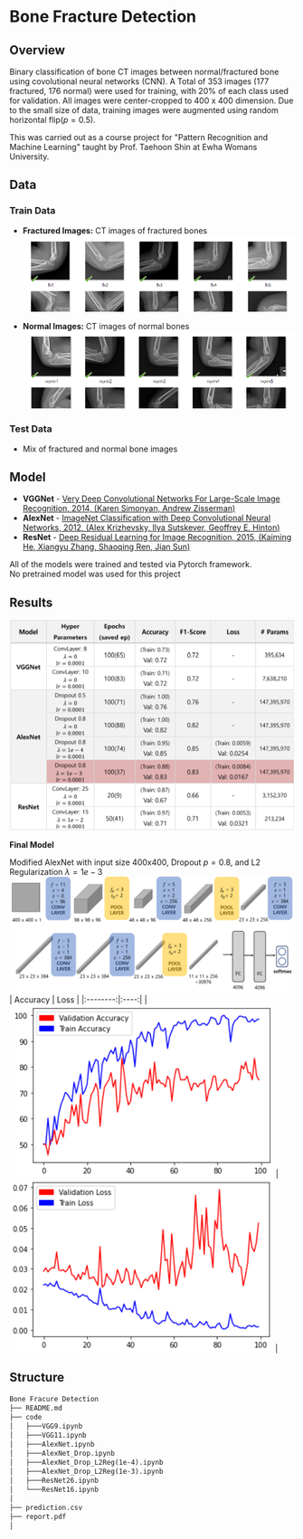 # Bone Fracture Detection

## Overview

Binary classification of bone CT images between normal/fractured bone using covolutional neural networks (CNN). A Total of 353 images (177 fractured, 176 normal) were used for training, with 20% of each class used for validation. All images were center-cropped to 400 x 400 dimension. Due to the small size of data, training images were augmented using random horizontal flip($p=0.5$).<br>

This was carried out as a course project for "Pattern Recognition and Machine Learning" taught by Prof. Taehoon Shin at Ewha Womans University. 

## Data
### Train Data
* **Fractured Images:** CT images of fractured bones
  ![fraactured](./img/fractured.png)

* **Normal Images:** CT images of normal bones
  ![normal](./img/normal.png)

### Test Data
* Mix of fractured and normal bone images

## Model
* **VGGNet** - [Very Deep Convolutional Networks For Large-Scale Image Recognition, 2014, (Karen Simonyan, Andrew Zisserman)](https://arxiv.org/pdf/1409.1556.pdf)
* **AlexNet** - [ImageNet Classification with Deep Convolutional Neural Networks, 2012, (Alex Krizhevsky, Ilya Sutskever, Geoffrey E. Hinton)](https://papers.nips.cc/paper/2012/file/c399862d3b9d6b76c8436e924a68c45b-Paper.pdf)
* **ResNet** - [Deep Residual Learning for Image Recognition, 2015, (Kaiming He, Xiangyu Zhang, Shaoqing Ren, Jian Sun)](https://arxiv.org/pdf/1512.03385.pdf)

All of the models were trained and tested via Pytorch framework. <br>
No pretrained model was used for this project

## Results
![result](./img/result.png)

**Final Model**<br>

Modified AlexNet with input size 400x400, Dropout $p=0.8$, and L2 Regularization $\lambda=1e-3$
![block diagram](./img/diagram.png)
| Accuracy | Loss |
|:--------:|:----:|
| ![acc](./img/accuracy.png) | ![loss](./img/loss.png) |

## Structure
```
Bone Fracure Detection
├── README.md
├── code
│   ├───VGG9.ipynb
│   ├───VGG11.ipynb
│   ├───AlexNet.ipynb
│   ├───AlexNet_Drop.ipynb
│   ├───AlexNet_Drop_L2Reg(1e-4).ipynb
│   ├───AlexNet_Drop_L2Reg(1e-3).ipynb
│   ├───ResNet26.ipynb
│   └───ResNet16.ipynb
│
├── prediction.csv
├── report.pdf
│   
```
